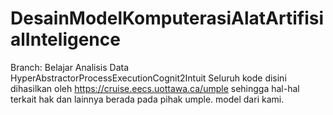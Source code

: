 # DesainModelKomputerasiAlatArtifisialInteligence
Branch: Belajar Analisis Data
HyperAbstractorProcessExecutionCognit2Intuit
Seluruh kode disini dihasilkan oleh https://cruise.eecs.uottawa.ca/umple sehingga hal-hal terkait hak dan lainnya berada pada pihak umple. model dari kami.
